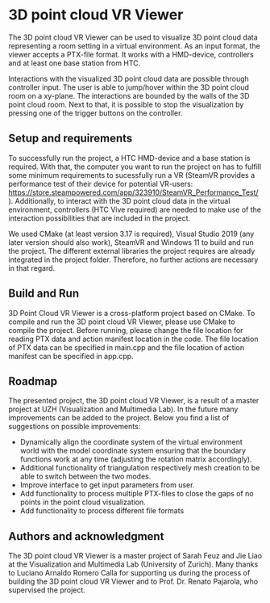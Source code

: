 <!---
# vr_pointcloud_viewer


## Getting started

To make it easy for you to get started with GitLab, here's a list of recommended next steps.

Already a pro? Just edit this README.md and make it your own. Want to make it easy? [Use the template at the bottom](#editing-this-readme)!

## Add your files

- [ ] [Create](https://docs.gitlab.com/ee/user/project/repository/web_editor.html#create-a-file) or [upload](https://docs.gitlab.com/ee/user/project/repository/web_editor.html#upload-a-file) files
- [ ] [Add files using the command line](https://docs.gitlab.com/ee/gitlab-basics/add-file.html#add-a-file-using-the-command-line) or push an existing Git repository with the following command:

```
```
cd existing_repo
git remote add origin https://gitlab.ifi.uzh.ch/vmml/vr_pointcloud_viewer.git
git branch -M main
git push -uf origin main
```

```
## Integrate with your tools

- [ ] [Set up project integrations](https://gitlab.ifi.uzh.ch/vmml/vr_pointcloud_viewer/-/settings/integrations)

## Collaborate with your team

- [ ] [Invite team members and collaborators](https://docs.gitlab.com/ee/user/project/members/)
- [ ] [Create a new merge request](https://docs.gitlab.com/ee/user/project/merge_requests/creating_merge_requests.html)
- [ ] [Automatically close issues from merge requests](https://docs.gitlab.com/ee/user/project/issues/managing_issues.html#closing-issues-automatically)
- [ ] [Enable merge request approvals](https://docs.gitlab.com/ee/user/project/merge_requests/approvals/)
- [ ] [Automatically merge when pipeline succeeds](https://docs.gitlab.com/ee/user/project/merge_requests/merge_when_pipeline_succeeds.html)

## Test and Deploy

Use the built-in continuous integration in GitLab.

- [ ] [Get started with GitLab CI/CD](https://docs.gitlab.com/ee/ci/quick_start/index.html)
- [ ] [Analyze your code for known vulnerabilities with Static Application Security Testing(SAST)](https://docs.gitlab.com/ee/user/application_security/sast/)
- [ ] [Deploy to Kubernetes, Amazon EC2, or Amazon ECS using Auto Deploy](https://docs.gitlab.com/ee/topics/autodevops/requirements.html)
- [ ] [Use pull-based deployments for improved Kubernetes management](https://docs.gitlab.com/ee/user/clusters/agent/)
- [ ] [Set up protected environments](https://docs.gitlab.com/ee/ci/environments/protected_environments.html)

***

# Editing this README

When you're ready to make this README your own, just edit this file and use the handy template below (or feel free to structure it however you want - this is just a starting point!). Thank you to [makeareadme.com](https://www.makeareadme.com/) for this template.

## Suggestions for a good README
Every project is different, so consider which of these sections apply to yours. The sections used in the template are suggestions for most open source projects. Also keep in mind that while a README can be too long and detailed, too long is better than too short. If you think your README is too long, consider utilizing another form of documentation rather than cutting out information.

## Name
Choose a self-explaining name for your project.

## Description
Let people know what your project can do specifically. Provide context and add a link to any reference visitors might be unfamiliar with. A list of Features or a Background subsection can also be added here. If there are alternatives to your project, this is a good place to list differentiating factors.

## Badges
On some READMEs, you may see small images that convey metadata, such as whether or not all the tests are passing for the project. You can use Shields to add some to your README. Many services also have instructions for adding a badge.

## Visuals
Depending on what you are making, it can be a good idea to include screenshots or even a video (you'll frequently see GIFs rather than actual videos). Tools like ttygif can help, but check out Asciinema for a more sophisticated method.

## Installation
Within a particular ecosystem, there may be a common way of installing things, such as using Yarn, NuGet, or Homebrew. However, consider the possibility that whoever is reading your README is a novice and would like more guidance. Listing specific steps helps remove ambiguity and gets people to using your project as quickly as possible. If it only runs in a specific context like a particular programming language version or operating system or has dependencies that have to be installed manually, also add a Requirements subsection.

## Usage
Use examples liberally, and show the expected output if you can. It's helpful to have inline the smallest example of usage that you can demonstrate, while providing links to more sophisticated examples if they are too long to reasonably include in the README.

## Support
Tell people where they can go to for help. It can be any combination of an issue tracker, a chat room, an email address, etc.

## Roadmap
If you have ideas for releases in the future, it is a good idea to list them in the README.

## Contributing
State if you are open to contributions and what your requirements are for accepting them.

For people who want to make changes to your project, it's helpful to have some documentation on how to get started. Perhaps there is a script that they should run or some environment variables that they need to set. Make these steps explicit. These instructions could also be useful to your future self.

You can also document commands to lint the code or run tests. These steps help to ensure high code quality and reduce the likelihood that the changes inadvertently break something. Having instructions for running tests is especially helpful if it requires external setup, such as starting a Selenium server for testing in a browser.

## Authors and acknowledgment
Show your appreciation to those who have contributed to the project.

## License
For open source projects, say how it is licensed.

## Project status
If you have run out of energy or time for your project, put a note at the top of the README saying that development has slowed down or stopped completely. Someone may choose to fork your project or volunteer to step in as a maintainer or owner, allowing your project to keep going. You can also make an explicit request for maintainers.

-->
# 3D point cloud VR Viewer
The 3D point cloud VR Viewer can be used to visualize 3D point cloud data representing a room setting in a virtual environment. As an input format, the viewer accepts a PTX-file format. It works with a HMD-device, controllers and at least one base station from HTC. 

Interactions with the visualized 3D point cloud data are possible through controller input. The user is able to jump/hover within the 3D point cloud room on a xy-plane. The interactions are bounded by the walls of the 3D point cloud room. Next to that, it is possible to stop the visualization by pressing one of the trigger buttons on the controller. 

## Setup and requirements
To successfully run the project, a HTC HMD-device and a base station is required. With that, the computer you want to run the project on has to fulfill some minimum requirements to sucessfully run a VR (SteamVR provides a performance test of their device for potential VR-users: https://store.steampowered.com/app/323910/SteamVR_Performance_Test/ ). Additionally, to interact with the 3D point cloud data in the virtual environment, controllers (HTC Vive required) are needed to make use of the interaction possibilities that are included in the project. 
 
We used CMake (at least version 3.17 is required), Visual Studio 2019 (any later version should also work), SteamVR and Windows 11 to build and run the project. The different external libraries the project requires are already integrated in the project folder. Therefore, no further actions are necessary in that regard.  

## Build and Run 
3D Point Cloud VR Viewer is a cross-platform project based on CMake. To compile and run the 3D point cloud VR Viewer, please use CMake to compile the project.
Before running, please change the file location for reading PTX data and action manifest location in the code. The file location of PTX data can be specified in main.cpp and the file location of action manifest can be specified in app.cpp.


## Roadmap
The presented project, the 3D point cloud VR Viewer, is a result of a master project at UZH (Visualization and Multimedia Lab). In the future many improvements can be added to the project. Below you find a list of suggestions on possible improvements: 
- Dynamically align the coordinate system of the virtual environment world with the model coordinate system ensuring that the boundary functions work at any time (adjusting the rotation matrix accordingly).
- Additional functionality of triangulation respectively mesh creation to be able to switch between the two modes. 
- Improve interface to get input parameters from user. 
- Add functionality to process multiple PTX-files to close the gaps of no points in the point cloud visualization. 
- Add functionality to process different file formats

## Authors and acknowledgment
The 3D point cloud VR Viewer is a master project of Sarah Feuz and Jie Liao at the Visualization and Multimedia Lab (University of Zurich). Many thanks to Luciano Arnaldo Romero Calla for supporting us during the process of building the 3D point cloud VR Viewer and to Prof. Dr. Renato Pajarola, who supervised the project. 



